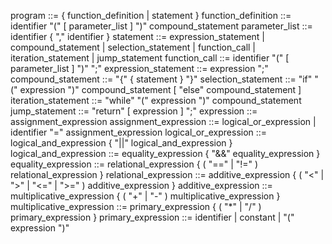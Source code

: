 program             ::= { function_definition | statement }
function_definition ::= identifier "(" [ parameter_list ] ")" compound_statement
parameter_list      ::= identifier { "," identifier }
statement           ::= expression_statement | compound_statement | selection_statement | function_call | iteration_statement | jump_statement
function_call       ::= identifier "(" [ parameter_list ] ")" ";"
expression_statement ::= expression ";"
compound_statement  ::= "{" { statement } "}"
selection_statement ::= "if" "(" expression ")" compound_statement [ "else" compound_statement ]
iteration_statement ::= "while" "(" expression ")" compound_statement
jump_statement      ::= "return" [ expression ] ";"
expression          ::= assignment_expression
assignment_expression ::= logical_or_expression | identifier "=" assignment_expression
logical_or_expression ::= logical_and_expression { "||" logical_and_expression }
logical_and_expression ::= equality_expression { "&&" equality_expression }
equality_expression ::= relational_expression { ( "==" | "!=" ) relational_expression }
relational_expression ::= additive_expression { ( "<" | ">" | "<=" | ">=" ) additive_expression }
additive_expression ::= multiplicative_expression { ( "+" | "-" ) multiplicative_expression }
multiplicative_expression ::= primary_expression { ( "*" | "/" ) primary_expression }
primary_expression  ::= identifier | constant | "(" expression ")"
